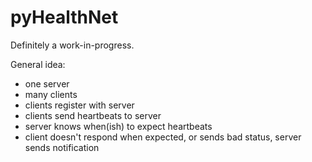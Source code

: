 # pyHealthNet

Definitely a work-in-progress.

General idea:

- one server
- many clients
- clients register with server
- clients send heartbeats to server
- server knows when(ish) to expect heartbeats
- client doesn't respond when expected, or sends bad status, server sends notification

